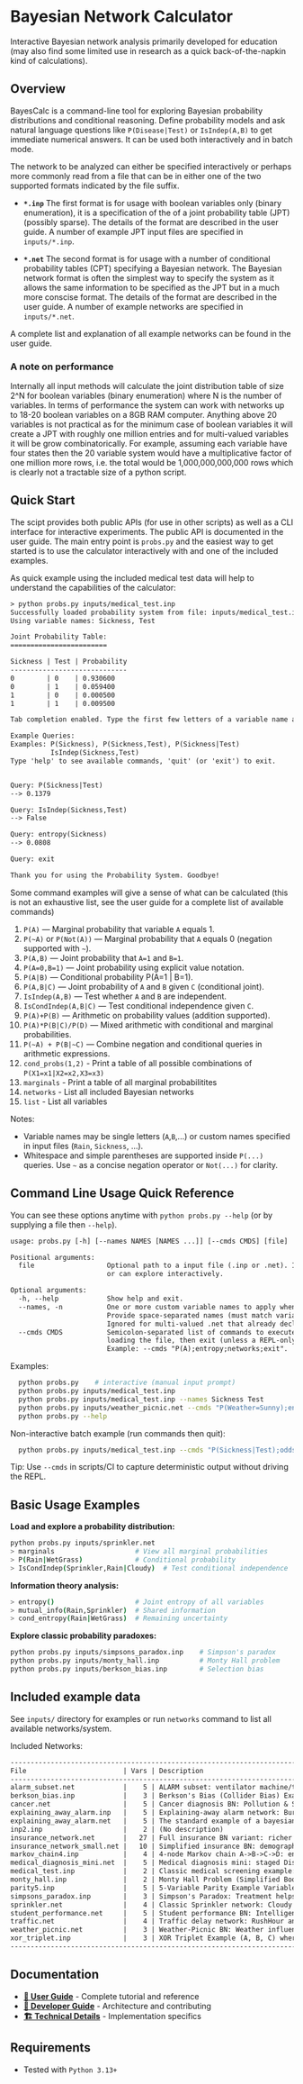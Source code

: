 # Bayesian Network Calculator

Interactive Bayesian network analysis primarily developed for education (may also find some limited use in research as a quick back-of-the-napkin kind of calculations).

## Overview

BayesCalc is a command-line tool for exploring Bayesian probability distributions and conditional reasoning. 
Define probability models and ask natural language questions like `P(Disease|Test)` or `IsIndep(A,B)` to get 
immediate numerical answers. It can be used both interactively and in batch mode.

The network to be analyzed can either be specified interactively or perhaps more commonly read from a file that can be in either one of the two supported formats indicated by the file suffix.

- **`*.inp`** The first format is for usage with boolean variables only (binary enumeration), it is a specification of the of a joint probability table (JPT) (possibly sparse). The details of the format are described in the user guide. A number of example JPT input files are specified in `inputs/*.inp`.

- **`*.net`** The second format is for usage with a number of conditional probability tables (CPT) specifying a Bayesian network.  The Bayesian network format is often the simplest way to specify the system as it allows the same information to be specified as the JPT but in a much more conscise format. The details of the format are described in the user guide. A number of example networks are specified in `inputs/*.net`.

A complete list and explanation of all example networks can be found in the user guide.

### A note on performance

Internally all input methods will calculate the joint distribution table of size 2^N for boolean variables (binary enumeration) where N is the number of variables. In terms of performance the system can work with networks up to 18-20 boolean variables on a 8GB RAM computer. Anything above 20 variables is not practical as for the minimum case of boolean variables it will create a JPT with roughly one million entries and for multi-valued variables it will be grow combinatorically. For example, assuming each variable have four states then the 20 variable system would have a multiplicative factor of one million more rows, i.e. the total would be 1,000,000,000,000 rows which is clearly not a tractable size of a python script. 


## Quick Start

The scipt provides both public APIs (for use in other scripts) as well as a CLI interface for interactive experiments. The public API is documented in the user guide.
The main entry point is `probs.py` and the easiest way to get started is to use the calculator interactively with and one of the included examples. 

As quick example using the included medical test data will help to understand the capabilities of the calculator:


```txt
> python probs.py inputs/medical_test.inp 
Successfully loaded probability system from file: inputs/medical_test.inp
Using variable names: Sickness, Test

Joint Probability Table:
========================

Sickness | Test | Probability
-----------------------------
0        | 0    | 0.930600
0        | 1    | 0.059400
1        | 0    | 0.000500
1        | 1    | 0.009500

Tab completion enabled. Type the first few letters of a variable name and press Tab to complete it. 

Example Queries:
Examples: P(Sickness), P(Sickness,Test), P(Sickness|Test)
          IsIndep(Sickness,Test)
Type 'help' to see available commands, 'quit' (or 'exit') to exit.


Query: P(Sickness|Test)
--> 0.1379

Query: IsIndep(Sickness,Test)  
--> False

Query: entropy(Sickness)
--> 0.0808

Query: exit

Thank you for using the Probability System. Goodbye!
```

Some command examples will give a sense of what can be calculated (this is not an exhaustive list, see the user guide for a complete list of available commands)

1. `P(A)` — Marginal probability that variable `A` equals 1.
2. `P(~A)` or `P(Not(A))` — Marginal probability that `A` equals 0 (negation supported with `~`).
3. `P(A,B)` — Joint probability that `A=1` and `B=1`.
4. `P(A=0,B=1)` — Joint probability using explicit value notation.
5. `P(A|B)` — Conditional probability P(A=1 | B=1).
6. `P(A,B|C)` — Joint probability of `A` and `B` given `C` (conditional joint).
7. `IsIndep(A,B)` — Test whether `A` and `B` are independent.
8. `IsCondIndep(A,B|C)` — Test conditional independence given `C`.
9. `P(A)+P(B)` — Arithmetic on probability values (addition supported).
10. `P(A)*P(B|C)/P(D)` — Mixed arithmetic with conditional and marginal probabilities.
11. `P(~A) + P(B|~C)` — Combine negation and conditional queries in arithmetic expressions.
12. `cond_probs(1,2)` - Print a table of all possible combinations of `P(X1=x1|X2=x2,X3=x3)`
13. `marginals` - Print a table of all marginal probabilitites
14. `networks` - List all included Bayesian networks
15. `list` - List all variables

Notes:
- Variable names may be single letters (`A`,`B`,...) or custom names specified in input files (`Rain`, `Sickness`, ...).
- Whitespace and simple parentheses are supported inside `P(...)` queries. Use `~` as a concise negation operator or `Not(...)` for clarity.


## Command Line Usage Quick Reference

You can see these options anytime with `python probs.py --help` (or by supplying a file then `--help`). 

```txt
usage: probs.py [-h] [--names NAMES [NAMES ...]] [--cmds CMDS] [file]

Positional arguments:
  file                  Optional path to a input file (.inp or .net). If omitted  you'll be prompted 
                        or can explore interactively.

Optional arguments:
  -h, --help            Show help and exit.
  --names, -n           One or more custom variable names to apply when loading a joint table (.inp). 
                        Provide space-separated names (must match variable count). 
                        Ignored for multi-valued .net that already declare variables.
  --cmds CMDS           Semicolon-separated list of commands to execute non-interactively after 
                        loading the file, then exit (unless a REPL-only command requires interaction). 
                        Example: --cmds "P(A);entropy;networks;exit".
```

Examples:

```bash
  python probs.py    # interactive (manual input prompt)
  python probs.py inputs/medical_test.inp
  python probs.py inputs/medical_test.inp --names Sickness Test
  python probs.py inputs/weather_picnic.net --cmds "P(Weather=Sunny);entropy;exit"
  python probs.py --help
```

Non-interactive batch example (run commands then quit):
```bash
  python probs.py inputs/medical_test.inp --cmds "P(Sickness|Test);odds_ratio(Sickness,Test);exit"
```

Tip: Use `--cmds` in scripts/CI to capture deterministic output without driving the REPL.


## Basic Usage Examples

**Load and explore a probability distribution:**
```bash
python probs.py inputs/sprinkler.net
> marginals                    # View all marginal probabilities
> P(Rain|WetGrass)             # Conditional probability
> IsCondIndep(Sprinkler,Rain|Cloudy)  # Test conditional independence
```

**Information theory analysis:**
```bash
> entropy()                    # Joint entropy of all variables
> mutual_info(Rain,Sprinkler)  # Shared information
> cond_entropy(Rain|WetGrass)  # Remaining uncertainty
```

**Explore classic probability paradoxes:**
```bash
python probs.py inputs/simpsons_paradox.inp    # Simpson's paradox
python probs.py inputs/monty_hall.inp          # Monty Hall problem
python probs.py inputs/berkson_bias.inp        # Selection bias
```

## Included example data

See `inputs/` directory for examples or run `networks` command to list all available networks/system.

Included Networks:

```txt
-------------------------------------------------------------------------------------------------------------------------------------------------------------
File                        | Vars | Description
-------------------------------------------------------------------------------------------------------------------------------------------------------------
alarm_subset.net            |    5 | ALARM subset: ventilator machine/tube affect Press & CO2 which trigger Alarm; showcases cascading and converging medi...
berkson_bias.inp            |    3 | Berkson's Bias (Collider Bias) Example Variables: Disease1 (D1), Disease2 (D2), Admission (A) A patient is admitted (...
cancer.net                  |    5 | Cancer diagnosis BN: Pollution & Smoker influence Cancer which drives Xray and Dyspnea; dual findings combine for str...
explaining_away_alarm.inp   |    5 | Explaining-away alarm network: Burglary and Earthquake converge on Alarm; observing Alarm induces dependence and call...
explaining_away_alarm.net   |    5 | The standard example of a bayesian network with a Simplified Alarm Network This is the same as "explaining_away_alarm...
inp2.inp                    |    2 | (No description)
insurance_network.net       |   27 | Full insurance BN variant: richer demographic/vehicle factors cascading to accident, damage, and medical cost outcome...
insurance_network_small.net |   10 | Simplified insurance BN: demographics & car features influence accidents then damage & medical costs (medium-scale de...
markov_chain4.inp           |    4 | 4-node Markov chain A->B->C->D: endpoints marginally dependent yet conditionally separated via intermediates (classic...
medical_diagnosis_mini.net  |    5 | Medical diagnosis mini: staged Disease drives test & symptoms; Treatment depends on combined evidence (multi-valued d...
medical_test.inp            |    2 | Classic medical screening example: rare disease (1% prevalence) with 95% sensitivity and 94% specificity illustrating...
monty_hall.inp              |    2 | Monty Hall Problem (Simplified Boolean Representation) Classic puzzle: Three doors, one prize. Player picks a door. H...
parity5.inp                 |    5 | 5-Variable Parity Example Variables: X1, X2, X3, X4, Parity Parity = X1 XOR X2 XOR X3 XOR X4 (deterministic). Distrib...
simpsons_paradox.inp        |    3 | Simpson's Paradox: Treatment helps within each gender but looks harmful when genders are aggregated due to differing ...
sprinkler.net               |    4 | Classic Sprinkler network: Cloudy influences Sprinkler & Rain; both cause WetGrass (collider for explaining-away demo...
student_performance.net     |    5 | Student performance BN: Intelligence & Difficulty influence Prep and Grade; Grade drives Letter recommendation (multi...
traffic.net                 |    4 | Traffic delay network: RushHour and Accident raise Traffic which drives Late arrival; shows converging and downstream...
weather_picnic.net          |    3 | Weather-Picnic BN: Weather influences Forecast; both affect Picnic decision (showing multi-valued causal + decision i...
xor_triplet.inp             |    3 | XOR Triplet Example (A, B, C) where C = A XOR B. Interesting because: A and B are independent; A and C are independen...
-------------------------------------------------------------------------------------------------------------------------------------------------------------
```


## Documentation

- **[📖 User Guide](docs/Userguide.md)** - Complete tutorial and reference
- **[🔧 Developer Guide](docs/DEVELOPER_GUIDE.md)** - Architecture and contributing
- **[🏗️ Technical Details](docs/ARCHITECTURE.md)** - Implementation specifics


## Requirements

- Tested with `Python 3.13+`

